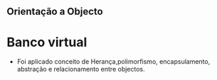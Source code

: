 ## Orientação a Objecto
# Banco virtual
- Foi aplicado conceito de Herança,polimorfismo, encapsulamento, abstração e relacionamento entre objectos.

